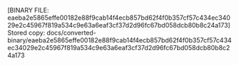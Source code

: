 [BINARY FILE: eaeba2e5865effe00182e88f9cab14f4ecb857bd62f4f0b357cf57c434ec34029e2c45967f819a534c9e63a6eaf3cf37d2d96fc67bd058dcb80b8c24a173]
Stored copy: docs/converted-binary/eaeba2e5865effe00182e88f9cab14f4ecb857bd62f4f0b357cf57c434ec34029e2c45967f819a534c9e63a6eaf3cf37d2d96fc67bd058dcb80b8c24a173

